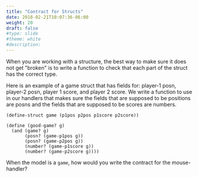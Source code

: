 ```yaml
---
title: "Contract for Structs"
date: 2018-02-21T10:07:36-06:00
weight: 20
draft: false
#type: slide
#theme: white
#description: 
---
```

When you are working with a structure, the best way to make sure 
it does not get "broken" is to write a function to check that each 
part of the struct has the correct type.
<!--more-->

Here is an example of a game struct that has fields for: player-1
posn, player-2 posn, player 1 score, and player 2 score. We write a
function to use in our handlers that makes sure the fields that are
supposed to be positions are posns and the fields that are supposed to
be scores are numbers.

    (define-struct game (p1pos p2pos p1score p2score))

    (define (good-game? g)
      (and (game? g)
           (posn? (game-p1pos g))
           (posn? (game-p2pos g))
           (number? (game-p1score g))
           (number? (game-p2score g))))

When the model is a `game`, how would you write the contract for the mouse-handler?

